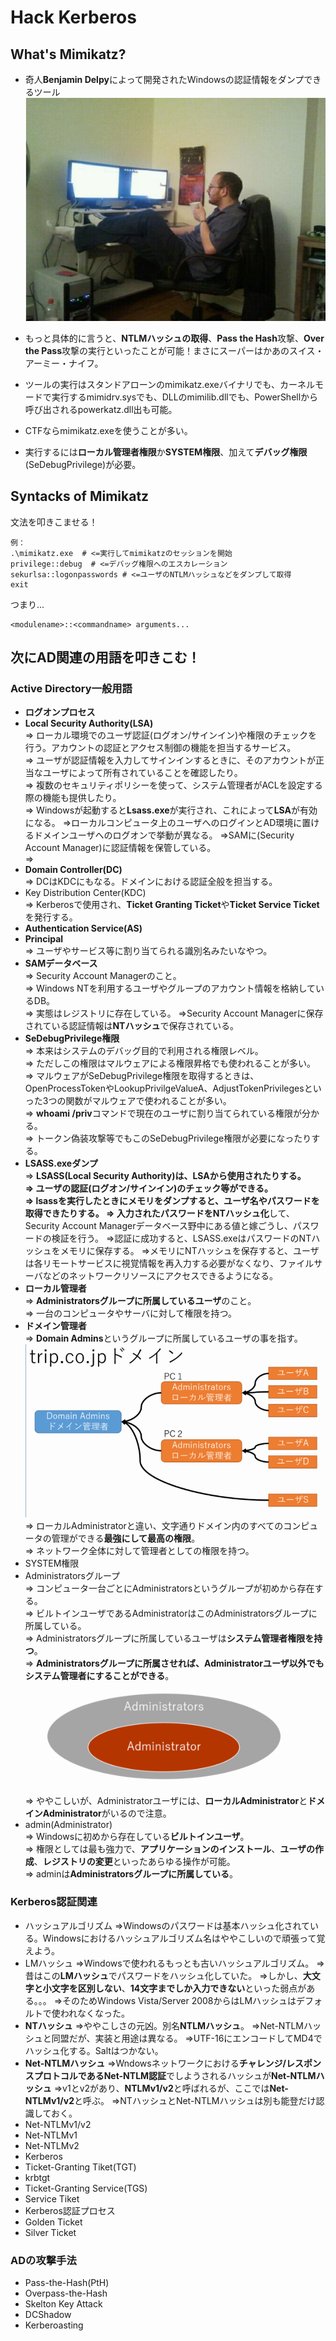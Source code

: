 # Hack Kerberos

## What's Mimikatz?
- 奇人**Benjamin Delpy**によって開発されたWindowsの認証情報をダンプできるツール
![alt text](image.png)
- もっと具体的に言うと、**NTLMハッシュの取得**、**Pass the Hash**攻撃、**Over the Pass**攻撃の実行といったことが可能！まさにスーパーはかあのスイス・アーミー・ナイフ。  

- ツールの実行はスタンドアローンのmimikatz.exeバイナリでも、カーネルモードで実行するmimidrv.sysでも、DLLのmimilib.dllでも、PowerShellから呼び出されるpowerkatz.dll出も可能。
- CTFならmimikatz.exeを使うことが多い。
- 実行するには**ローカル管理者権限**か**SYSTEM権限**、加えて**デバッグ権限**(SeDebugPrivilege)が必要。

## Syntacks of Mimikatz
文法を叩きこませる！  
```
例：
.\mimikatz.exe  # <=実行してmimikatzのセッションを開始
privilege::debug  # <=デバッグ権限へのエスカレーション
sekurlsa::logonpasswords # <=ユーザのNTLMハッシュなどをダンプして取得
exit
```
つまり...
```
<modulename>::<commandname> arguments...
```

## 次にAD関連の用語を叩きこむ！
### Active Directory一般用語
- **ログオンプロセス**
- **Local Security Authority(LSA)**  
=> ローカル環境でのユーザ認証(ログオン/サインイン)や権限のチェックを行う。アカウントの認証とアクセス制御の機能を担当するサービス。  
=> ユーザが認証情報を入力してサインインするときに、そのアカウントが正当なユーザによって所有されていることを確認したり。  
=> 複数のセキュリティポリシーを使って、システム管理者がACLを設定する際の機能も提供したり。  
=> Windowsが起動すると**Lsass.exe**が実行され、これによって**LSA**が有効になる。
=>ローカルコンピュータ上のユーザへのログインとAD環境に置けるドメインユーザへのログオンで挙動が異なる。
=>SAMに(Security Account Manager)に認証情報を保管している。  
=>
- **Domain Controller(DC)**  
=> DCはKDCにもなる。ドメインにおける認証全般を担当する。
- Key Distribution Center(KDC)  
=> Kerberosで使用され、**Ticket Granting Ticket**や**Ticket Service Ticket**を発行する。
- **Authentication Service(AS)**
- **Principal**  
=> ユーザやサービス等に割り当てられる識別名みたいなやつ。
- **SAMデータベース**  
=> Security Account Managerのこと。  
=> Windows NTを利用するユーザやグループのアカウント情報を格納しているDB。  
=> 実態はレジストリに存在している。
=>Security Account Managerに保存されている認証情報は**NTハッシュ**で保存されている。
- **SeDebugPrivilege権限**  
=> 本来はシステムのデバッグ目的で利用される権限レベル。  
=> ただしこの権限はマルウェアによる権限昇格でも使われることが多い。  
=> マルウェアがSeDebugPrivilege権限を取得するときは、OpenProcessTokenやLookupPrivilgeValueA、AdjustTokenPrivilegesといった3つの関数がマルウェアで使われることが多い。  
=> **whoami /priv**コマンドで現在のユーザに割り当てられている権限が分かる。  
=> トークン偽装攻撃等でもこのSeDebugPrivilege権限が必要になったりする。
- **LSASS.exeダンプ**  
=> **LSASS(Local Security Authority)**は、LSAから使用されたりする。  
=> ユーザの認証(ログオン/サインイン)のチェック等ができる。  
=> lsassを実行したときにメモリをダンプすると、ユーザ名やパスワードを取得できたりする。
=> 入力されたパスワードを**NTハッシュ化**して、Security Account Managerデータベース野中にある値と嫁ごうし、パスワードの検証を行う。
=>認証に成功すると、LSASS.exeはパスワードのNTハッシュをメモリに保存する。
=>メモリにNTハッシュを保存すると、ユーザは各リモートサービスに視覚情報を再入力する必要がなくなり、ファイルサーバなどのネットワークリソースにアクセスできるようになる。
- **ローカル管理者**  
=> **Administratorsグループに所属しているユーザ**のこと。  
=> 一台のコンピュータやサーバに対して権限を持つ。  
- **ドメイン管理者**  
=> **Domain Admins**というグループに所属しているユーザの事を指す。  
![alt text](image-2.png)
=> ローカルAdministratorと違い、文字通りドメイン内のすべてのコンピュータの管理ができる**最強にして最高の権限**。  
=> ネットワーク全体に対して管理者としての権限を持つ。
- SYSTEM権限
- Administratorsグループ  
=> コンピュータ一台ごとにAdministratorsというグループが初めから存在する。  
=> ビルトインユーザであるAdministratorはこのAdministratorsグループに所属している。  
=> Administratorsグループに所属しているユーザは**システム管理者権限を持つ**。  
=> **Administratorsグループに所属させれば、Administratorユーザ以外でもシステム管理者にすることができる**。  
![alt text](image-1.png)  
=> ややこしいが、Administratorユーザには、**ローカルAdministrator**と**ドメインAdministrator**がいるので注意。
- admin(Administrator)  
=> Windowsに初めから存在している**ビルトインユーザ**。  
=> 権限としては最も強力で、**アプリケーションのインストール**、**ユーザの作成**、**レジストリの変更**といったあらゆる操作が可能。  
=> adminは**Administratorsグループに所属している**。

### Kerberos認証関連
- ハッシュアルゴリズム
=>Windowsのパスワードは基本ハッシュ化されている。Windowsにおけるハッシュアルゴリズム名はややこしいので頑張って覚えよう。
- LMハッシュ
=>Windowsで使われるもっとも古いハッシュアルゴリズム。
=>昔はこの**LMハッシュ**でパスワードをハッシュ化していた。
=>しかし、**大文字と小文字を区別しない**、**14文字までしか入力できない**といった弱点がある。。。
=>そのためWindows Vista/Server 2008からはLMハッシュはデフォルトで使われなくなった。
- **NTハッシュ**
=>ややこしさの元凶。別名**NTLMハッシュ**。
=>Net-NTLMハッシュと同盟だが、実装と用途は異なる。
=>UTF-16にエンコードしてMD4でハッシュ化する。Saltはつかない。
- **Net-NTLMハッシュ**
=>Wndowsネットワークにおける**チャレンジ/レスポンスプロトコルであるNet-NTLM認証**でしようされるハッシュが**Net-NTLMハッシュ**
=>v1とv2があり、**NTLMv1/v2**と呼ばれるが、ここでは**Net-NTLMv1/v2**と呼ぶ。
=>NTハッシュとNet-NTLMハッシュは別も能登だけ認識しておく。
- Net-NTLMv1/v2
- Net-NTLMv1
- Net-NTLMv2
- Kerberos
- Ticket-Granting Tiket(TGT)
- krbtgt
- Ticket-Granting Service(TGS)
- Service Tiket
- Kerberos認証プロセス
- Golden Ticket
- Silver Ticket

### ADの攻撃手法
- Pass-the-Hash(PtH)
- Overpass-the-Hash
- Skelton Key Attack
- DCShadow
- Kerberoasting
